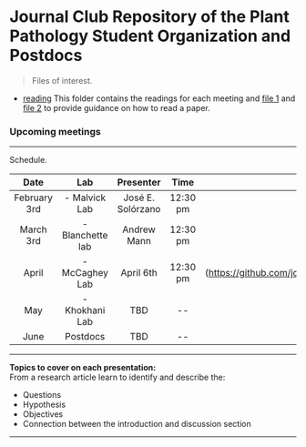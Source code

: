 # Journal Club Repository of the Plant Pathology Student Organization and Postdocs  

> Files of interest.  

- [reading](https://github.com/jsolorzano734/journalClubPPSO/tree/main/reading) This folder contains the readings for each meeting and [file 1](https://github.com/jsolorzano734/journalClubPPSO/blob/main/reading/How%20to%20read%20a%20paper%20worksheet%20SouthPF%2002092015.docx) and [file 2](https://github.com/jsolorzano734/journalClubPPSO/blob/main/reading/How%20to%20read%20a%20paper.pdf) to provide guidance on how to read a paper.  

### Upcoming meetings  
---   
Schedule.    

| Date | Lab | Presenter | Time | Reading |  
| :----: | :---: | :---: | :---: | :---: |  
| February 3rd | - Malvick Lab | José E. Solórzano | 12:30 pm | `GitHub` & `git` |    
| March 3rd | - Blanchette lab | Andrew Mann | 12:30 pm | [Paper](https://github.com/jsolorzano734/journalClubPPSO/blob/main/reading/Karst%20et%20al.%202023.pdf) |   
| April | - McCaghey Lab | April 6th | 12:30 pm | [Paper](https://github.com/journalClubPPSO/reading/April_6_2023_McCagHey_Lab/Webster et al. 2022.pdf) |  
| May | - Khokhani Lab | TBD | -- | -- |   
| June | Postdocs | TBD | -- | -- |   

---  

**Topics to cover on each presentation:**  
From a research article learn to identify and describe the:  
 - Questions  
 - Hypothesis  
 - Objectives  
 - Connection between the introduction and discussion section  

---  
